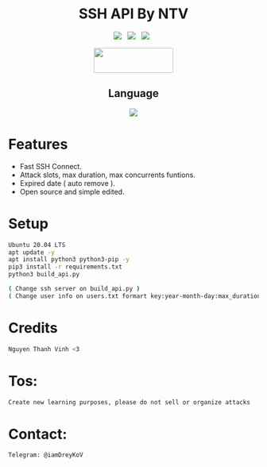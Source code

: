 <div align=center>
 
#  SSH API By NTV

<p>
 <img src="https://img.shields.io/github/stars/NgThanhVinhVN/SSH-API?color=%23DF0067&style=for-the-badge"/> &nbsp;
 <img src="https://img.shields.io/github/forks/NgThanhVinhVN/SSH-API?color=%239999FF&style=for-the-badge"/> &nbsp;
 <img src="https://img.shields.io/github/license/NgThanhVinhVN/SSH-API?color=%23E8E8E8&style=for-the-badge"/> &nbsp;
 
</p>
  
<p align="center">  <a href="https://t.me/iamDreyKoV"><img width="160" height="50" src="https://i.imgur.com/N7AK7XY.png"></a></p>
 
## Language</br>

 <img src="https://img.shields.io/badge/Python-FFDD00?style=for-the-badge&logo=python&logoColor=blue"/>
 </div>

# Features
- Fast SSH Connect.
- Attack slots, max duration, max concurrents funtions.
- Expired date ( auto remove ).
- Open source and simple edited.

# Setup
```sh
Ubuntu 20.04 LTS
apt update -y
apt install python3 python3-pip -y
pip3 install -r requirements.txt
python3 build_api.py

( Change ssh server on build_api.py )
( Change user info on users.txt formart key:year-month-day:max_duration:max_concurrents )
```

# Credits
```sh
Nguyen Thanh Vinh <3
```

# Tos:
```sh
Create new learning purposes, please do not sell or organize attacks
```

# Contact:
```sh
Telegram: @iamDreyKoV
```
